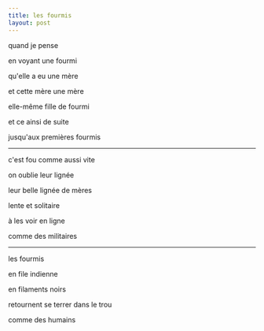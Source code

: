 ```yaml
---
title: les fourmis
layout: post
---
```


quand je pense

en voyant une fourmi

qu'elle a eu une mère

et cette mère une mère

elle-même fille de fourmi

et ce ainsi de suite

jusqu'aux premières fourmis

---

c'est fou comme aussi vite

on oublie leur lignée

leur belle lignée de mères

lente et solitaire

à les voir en ligne

comme des militaires

---

les fourmis

en file indienne

en filaments noirs

retournent se terrer dans le trou

comme des humains
